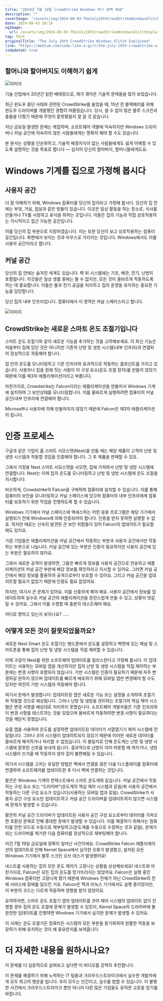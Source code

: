 ```yaml
---
title: "2024년 7월 19일 CrowdStrike Windows 버그 완벽 해설"
description: ""
coverImage: "/assets/img/2024-08-03-TheJuly19thCrowdStrikeWindowsGlitchExplained_0.png"
date: 2024-08-03 20:19
ogImage:
  url: /assets/img/2024-08-03-TheJuly19thCrowdStrikeWindowsGlitchExplained_0.png
tag: Tech
originalTitle: "The July 19th CrowdStrike Windows Glitch Explained"
link: "https://medium.com/code-like-a-girl/the-july-19th-crowdstrike-windows-glitch-explained-c9eb77c49bdc"
isUpdated: true
---
```


## 할머니와 할아버지도 이해하기 쉽게

![이미지](/assets/img/2024-08-03-TheJuly19thCrowdStrikeWindowsGlitchExplained_0.png)

기술 산업에서 20년간 일한 베테랑으로, 제가 겪어온 기술적 문제들을 많이 보았습니다.

최근 윈도우 중단 사태와 관련된 CrowdStrike를 들었을 때, 15년 전 블랙베리를 위해 윈도우 드라이버를 개발했던 경험이 떠올랐습니다. 당시, 셀 수 없이 많은 블루 스크린과 충돌을 다뤘기 때문에 무엇이 잘못됐을지 잘 알 것 같습니다.

<!-- cozy-coder - 수평 -->

<ins class="adsbygoogle"
     style="display:block"
     data-ad-client="ca-pub-4877378276818686"
     data-ad-slot="1107185301"
     data-ad-format="auto"
     data-full-width-responsive="true"></ins>

<script>
     (adsbygoogle = window.adsbygoogle || []).push({});
</script>

지난 금요일 발생한 문제는 복잡하며, 소프트웨어 개발에 익숙하지만 Windows 드라이버나 커널 공간에 익숙하지 않은 사람들에게는 명확히 해야 할 수도 있습니다.

본 문서는 상황을 단순화하고, 기술적 배경지식이 없는 사람들에게도 쉽게 이해할 수 있도록 설명하는 것을 목표로 합니다 — 심지어 당신의 할아버지, 할머니들에게도요.

# Windows 기계를 집으로 가정해 봅시다

## 사용자 공간

<!-- cozy-coder - 수평 -->

<ins class="adsbygoogle"
     style="display:block"
     data-ad-client="ca-pub-4877378276818686"
     data-ad-slot="1107185301"
     data-ad-format="auto"
     data-full-width-responsive="true"></ins>

<script>
     (adsbygoogle = window.adsbygoogle || []).push({});
</script>

더 잘 이해하기 위해, Windows 컴퓨터를 당신의 집이라고 가정해 봅시다. 당신의 집 안에는 부엌, 거실, 침실과 같은 방들이 있습니다. 이곳은 일상 활동을 하는 장소로, 식사를 만들거나 TV를 시청하고 휴식을 취하는 곳입니다. 이들은 집의 기능과 직접 상호작용하는 가시적이고 접근 가능한 공간입니다.

이를 당신의 집 부분으로 지칭하겠습니다. 이는 또한 당신이 보고 상호작용하는 컴퓨터 공간입니다. 화면에서 보이는 것과 마우스로 가리키는 것입니다. Windows에서도 이를 사용자 공간이라고 합니다.

## 커널 공간

당신의 집 안에는 숨겨진 세계도 있습니다. 벽 뒤 시스템에는 기초, 배관, 전기, 난방이 포함됩니다. 이것들은 일상 생활 중에는 볼 수 없지만, 모든 것이 올바르게 작동하도록 하는 데 중요합니다. 이들은 물과 전기 공급을 처리하고 집의 운영을 유지하는 중요한 기능을 담당합니다.

<!-- cozy-coder - 수평 -->

<ins class="adsbygoogle"
     style="display:block"
     data-ad-client="ca-pub-4877378276818686"
     data-ad-slot="1107185301"
     data-ad-format="auto"
     data-full-width-responsive="true"></ins>

<script>
     (adsbygoogle = window.adsbygoogle || []).push({});
</script>

당신 집의 내부 인프라입니다. 컴퓨터에서 이 영역은 커널 스페이스라고 합니다.

![이미지](/assets/img/2024-08-03-TheJuly19thCrowdStrikeWindowsGlitchExplained_1.png)

## CrowdStrike는 새로운 스마트 온도 조절기입니다

스마트 온도 조절기와 같이 새로운 기능을 추가하는 것을 고려해보세요. 이 최신 기능은 처음부터 집에 있던 것은 아니지만 기존의 난방 및 냉방 시스템(내부 인프라)과 연결되어 정상적으로 작동해야 합니다.

<!-- cozy-coder - 수평 -->

<ins class="adsbygoogle"
     style="display:block"
     data-ad-client="ca-pub-4877378276818686"
     data-ad-slot="1107185301"
     data-ad-format="auto"
     data-full-width-responsive="true"></ins>

<script>
     (adsbygoogle = window.adsbygoogle || []).push({});
</script>

집 안의 온도를 모니터링하고 기존 인프라와 효과적으로 작동하는 콤포넌트를 가지고 있습니다. 사용자나 집을 원래 짓는 사람이 이 구성 요소(온도 조절 장치)를 만들지 않았기 때문에 이를 제3자 애플리케이션이라고 부릅니다.

마찬가지로, Crowdstrike는 Falcon이라는 애플리케이션을 만들어서 Windows 기계에 설치하여 그 보안상태를 모니터링합니다. 이를 올바르게 실행하려면 컴퓨터의 커널 공간/내부 인프라에 연결해야 합니다.

Microsoft나 사용자에 의해 만들어지지 않았기 때문에 Falcon은 제3자 애플리케이션이 됩니다.

# 인증 프로세스

<!-- cozy-coder - 수평 -->

<ins class="adsbygoogle"
     style="display:block"
     data-ad-client="ca-pub-4877378276818686"
     data-ad-slot="1107185301"
     data-ad-format="auto"
     data-full-width-responsive="true"></ins>

<script>
     (adsbygoogle = window.adsbygoogle || []).push({});
</script>

구글과 같은 기업이 홈 스마트 서모스탯(Nest)을 만들 때는 해당 제품이 고객의 난방 및 냉방 시스템과 작동할 것임을 인증해야 합니다. 그 후 제품을 판매할 수 있죠.

그래서 가정용 Nest 스마트 서모스탯을 사오면, 집에 가져와서 난방 및 냉방 시스템에 연결합니다. Nest는 이제 집의 온도를 모니터링하고 난방 및 냉방 시스템에 온도 조절을 지시합니다.

비슷하게, Crowdstrike의 Falcon을 구매하여 컴퓨터에 설치할 수 있습니다. 이를 통해 컴퓨터의 보안을 모니터링하고 커널 스페이스에 있으며 컴퓨터의 내부 인프라에게 컴퓨터를 보호하기 위한 작업을 진행하도록 할 수 있습니다.

Windows 기기에서 커널 스페이스에 액세스하는 어떤 응용 프로그램은 해당 기기에서 실행되기 전에 Windows에 의해 인증되어야 합니다. 인증을 받지 못하면 실행할 수 없죠. 하지만 때로는 신속히 발견된 큰 보안 위험들이 있어 Falcon의 업데이트가 필요할 때도 있지요.

<!-- cozy-coder - 수평 -->

<ins class="adsbygoogle"
     style="display:block"
     data-ad-client="ca-pub-4877378276818686"
     data-ad-slot="1107185301"
     data-ad-format="auto"
     data-full-width-responsive="true"></ins>

<script>
     (adsbygoogle = window.adsbygoogle || []).push({});
</script>

가끔 기업들은 애플리케이션을 커널 공간에서 작동하는 부분과 사용자 공간에서만 작동하는 부분으로 나눕니다. 커널 공간에 있는 부분은 인증이 필요하지만 사용자 공간에 있는 부분은 필요하지 않아요.

그래서 새로운 공격이 발생하면, 그들은 빠르게 정보를 사용자 공간으로 전송하고 애플리케이션의 커널 공간 부분에 해당 정보를 확인하라고 지시할 수 있어요. 그러면 커널 공간에서 해당 정보를 활용하여 공격으로부터 보호할 수 있어요. 그리고 커널 공간을 업데이트할 필요가 없었기 때문에 인증도 필요 없었어요.

하지만, 여기서 큰 문제가 있어요. 이를 신중하게 해야 해요. 사용자 공간에서 정보를 업데이트하여 실수로 커널 공간의 애플리케이션을 혼란스럽게 만들 수 있고, 상황이 엇갈릴 수 있어요. 그래서 이를 수행할 때 충분히 테스트해야 해요.

어디로 향하고 있는지 보이나요? .....

<!-- cozy-coder - 수평 -->

<ins class="adsbygoogle"
     style="display:block"
     data-ad-client="ca-pub-4877378276818686"
     data-ad-slot="1107185301"
     data-ad-format="auto"
     data-full-width-responsive="true"></ins>

<script>
     (adsbygoogle = window.adsbygoogle || []).push({});
</script>

## 어떻게 모든 것이 잘못되었을까요?

새로운 Nest Smart 온도 조절기는 핸드폰에서 온도를 설정하고 벽면에 있는 패널 및 스마트폰을 통해 집의 난방 및 냉방 시스템을 직접 제어할 수 있습니다.

이제 구글이 Nest를 위한 소프트웨어 업데이트를 릴리스한다고 가정해 봅시다. 이 업데이트는 사용하는 모바일 앱을 개선하지만 집의 난방 및 냉방 시스템을 직접 제어하는 부분에는 변경 사항이 포함되지 않습니다. 기반 시스템은 인증이 필요하기 때문에 자주 변경하길 원하지 않으며 업데이트를 빠르게 배포하기 위해 모바일 앱만 변경해야 할 수도 있지만 여전히 기반 시스템과 작동해야 합니다.

여기서 문제가 발생합니다: 업데이트된 앱은 새로운 기능 또는 설정을 소개하여 조절기와 작동할 것으로 예상됩니다. 그러나 난방 및 냉방을 관리하는 조절기의 핵심 제어 시스템은 변경 사항을 예상대로 처리하지 못했습니다. 소프트웨어 개발자들은 기존 인프라와 이 변경 사항을 테스트하는 것을 잊었으며 올바르게 작동하려면 변경 사항이 필요하다는 것을 깨닫지 못했습니다.

<!-- cozy-coder - 수평 -->

<ins class="adsbygoogle"
     style="display:block"
     data-ad-client="ca-pub-4877378276818686"
     data-ad-slot="1107185301"
     data-ad-format="auto"
     data-full-width-responsive="true"></ins>

<script>
     (adsbygoogle = window.adsbygoogle || []).push({});
</script>

요즘 앱을 사용하여 온도를 설정하면 업데이트된 데이터가 서열열기기 제어 시스템에 전달됩니다. 그러나 코어 시스템이 업데이트되지 않았기 때문에 이러한 새로운 데이터를 올바르게 해석하거나 처리할 수 없었습니다. 이 불일치로 인해 온도계는 난방 및 냉방 시스템에 잘못된 신호를 보내게 됩니다. 결과적으로 난방이 이미 따뜻할 때 켜지거나, 냉방 시스템이 뜨거울 때 작동하지 않아 집이 불편해질 수 있습니다.

여기서 시스템을 고치는 유일한 방법은 벽에서 연결을 끊은 다음 디스플레이를 컴퓨터에 연결하여 소프트웨어를 업데이트한 후 다시 벽에 연결하는 것입니다.

팔콘은 Windows 기계의 컨텍스트에서 스마트 온도계와 같습니다. 커널 공간에서 작동하는 구성 요소 또는 “드라이버”(온도계의 핵심 제어 시스템과 같음)와 사용자 공간에서 작동하는 다른 구성 요소가 있습니다(사용하는 모바일 앱과 같음). CrowdStrike가 사용자 공간 구성 요소만 업데이트하고 커널 공간 드라이버를 업데이트하지 않으면 시스템에 문제가 발생할 수 있습니다.

팔콘의 커널 공간 드라이버가 업데이트된 사용자 공간 구성 요소로부터 데이터를 가져오면 호환성 문제로 인해 중대한 장애가 발생할 수 있습니다. 이를 해결하기 위해서는 컴퓨터를 안전 모드로 수동으로 재부팅하고(온도계를 수동으로 수정하는 것과 같음), 문제가 되는 드라이버를 제거한 다음 컴퓨터를 정상적으로 재부팅해야 합니다.

<!-- cozy-coder - 수평 -->

<ins class="adsbygoogle"
     style="display:block"
     data-ad-client="ca-pub-4877378276818686"
     data-ad-slot="1107185301"
     data-ad-format="auto"
     data-full-width-responsive="true"></ins>

<script>
     (adsbygoogle = window.adsbygoogle || []).push({});
</script>

이건 7월 19일 금요일에 정확히 일어난 사건이에요. CrowdStrike Falcon 애플리케이션의 업데이트로 인해 Kernel Space에서 심각한 오류가 발생했고, 설치된 모든 Windows 기기에서 블루 스크린 오브 데스가 발생했어요!

네스트를 사용하는 집의 모든 온도 제어가 고장나는 상황을 상상해보세요! 네스트와 마찬가지로, Falcon은 모든 집의 온도를 망가뜨리지는 않았어요. Falcon은 실행 중인 Windows 컴퓨터만 고장나게 했기 때문에 Windows 전체가 아닌 CrowdStrike의 전체 서비스에 장애를 일으킨 거죠. Falcon은 맥과 리눅스 기기에서도 실행 중이었지만, 이 부분의 코드는 다르게 작동하며 영향을 받지 않았어요.

요약하자면, 스마트 온도 조절기 앱의 업데이트를 코어 제어 시스템의 업데이트 없이 진행할 경우 집의 온도 조절에 문제가 발생할 수 있듯이, Kernel Space의 드라이버에 불완전한 업데이트를 진행하면 Windows 기기에서 심각한 문제가 발생할 수 있어요.

이 사례는 온도 조절기든 컴퓨터든 시스템의 모든 부분을 동기화하여 원활한 작동을 보장하기 위해 유지하는 것이 왜 중요한지를 보여줍니다.

<!-- cozy-coder - 수평 -->

<ins class="adsbygoogle"
     style="display:block"
     data-ad-client="ca-pub-4877378276818686"
     data-ad-slot="1107185301"
     data-ad-format="auto"
     data-full-width-responsive="true"></ins>

<script>
     (adsbygoogle = window.adsbygoogle || []).push({});
</script>

# 더 자세한 내용을 원하시나요?

이 문제를 더 심층적으로 살펴보고 싶다면 이 비디오를 강력히 추천합니다.

이 문제를 해결하기 위해 노력하는 IT 팀들과 크라우드스트라이크에서 실수한 개발자에게 모두 최고의 행운을 빕니다. 우리 모두는 인간이고, 실수를 범할 수 있습니다. 이 불행한 사건에서 크라우드스트라이크 뿐만 아니라 다른 많은 기업들도 유익한 교훈을 얻기를 바랍니다.
